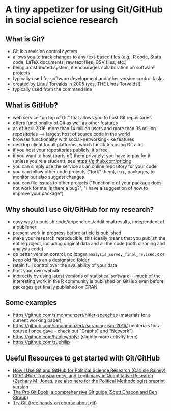 # A tiny appetizer for using Git/GitHub in social science research

## What is Git?

- Git is a revision control system
- allows you to track changes to any text-based files (e.g., R code, Stata code, LaTeX documents, raw text files, CSV files, etc.)
- being a distributed system, it encourages collaboration on software projects
- typically used for software development and other version control tasks
- created by Linus Torvalds in 2005 (yes, THE Linus Torvalds!)
- typically used from the command line

## What is GitHub?

- web service "on top of Git" that allows you to host Git repositories
- offers functionality of Git as well as other features
- as of April 2016, more than 14 million users and more than 35 million repositories --> largest host of source code in the world
- browser functionality with social-networking-like features
- desktop client for all platforms, which facilitates using Git a lot
- if you host your repositories publicly, it's free
- if you want to host (parts of) them privately, you have to pay for it (unless you're a student); see https://github.com/pricing
- you can simply use the service as an online repository for your code
- you can follow other code projects ("fork" them), e.g., packages, to monitor but also suggest changes
- you can file issues to other projects ("Function x of your package does not work for me, is there a bug?", "I have a suggestion of how to improve your package")


## Why should I use Git/GitHub for my research?

- easy way to publish code/appendices/additional results, independent of a publisher
- present work in progress before article is published
- make your research reproducible; this ideally means that you publish the entire project, including original data and all the code (both cleaning and analysis code)
- do better version control, no longer `analysis_survey_final_revised.R` or keep old files an a designated folder
- retain full control over the availability of your data
- host your own website
- indirectly by using latest versions of statistical software---much of the interesting work in the R community is published on GitHub even before packages get finally published on CRAN


## Some examples

- https://github.com/simonmunzert/hitler-speeches (materials for a current working paper)
- https://github.com/simonmunzert/rscraping-jsm-2016/ (materials for a course I once gave - check out "Graphs" and "Network")
- https://github.com/hadley/dplyr (slightly more activity here)
- https://github.com/zuphilip


## Useful Resources to get started with Git/GitHub

- [How I Use Git and GitHub for Political Science Research (Carlisle Rainey)](https://github.com/carlislerainey/git-for-political-science/blob/master/git.md)
- [Git/GitHub, Transparency, and Legitimacy in Quantitative Research (Zachary M. Jones](http://zmjones.com/git/), [see also here for the Political Methodologist preprint version](http://zmjones.com/static/papers/git_tpm.pdf)
- [The Pro Git Book, a comprehensive Git guide (Scott Chacon and Ben Straub)](https://git-scm.com/book/en/v2)
- [Try Git (free hands-on course about git)](https://www.codeschool.com/courses/try-git)
